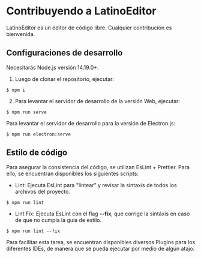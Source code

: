 # Contribuyendo a LatinoEditor

LatinoEditor es un editor de código libre. Cualquier contribución es bienvenida.

## Configuraciones de desarrollo

Necesitarás Node.js versión 14.19.0+.

1. Luego de clonar el repositorio, ejecutar:
```
$ npm i
```

2. Para levantar el servidor de desarrollo de la versión Web, ejecutar:

```
$ npm run serve
```

Para levantar el servidor de desarrollo para la versión de Electron.js:
```
$ npm run electron:serve
```

## Estilo de código

Para asegurar la consistencia del código, se utilizan EsLint + Prettier. Para ello, se encuentran disponibles los siguientes scripts:

- Lint: Ejecuta EsLint para "lintear" y revisar la sintaxis de todos los archivos del proyecto.
```
$ npm run lint
```

- Lint Fix: Ejecuta EsLint con el flag **--fix**, que corrige la sintáxis en caso de que no cumpla la guía de estilo.
```
$ npm run lint --fix
```

Para facilitar esta tarea, se encuentran disponibles diversos Plugins para los diferentes IDEs, de manera que se pueda ejecutar por medio de algún atajo.

